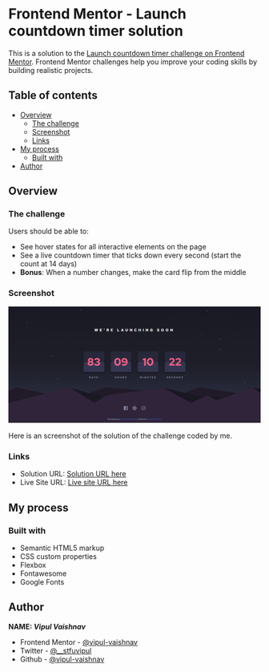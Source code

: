 # Frontend Mentor - Launch countdown timer solution

This is a solution to the [Launch countdown timer challenge on Frontend Mentor](https://www.frontendmentor.io/challenges/launch-countdown-timer-N0XkGfyz-). Frontend Mentor challenges help you improve your coding skills by building realistic projects.

## Table of contents

- [Overview](#overview)
  - [The challenge](#the-challenge)
  - [Screenshot](#screenshot)
  - [Links](#links)
- [My process](#my-process)
  - [Built with](#built-with)
- [Author](#author)

## Overview

### The challenge

Users should be able to:

- See hover states for all interactive elements on the page
- See a live countdown timer that ticks down every second (start the count at 14 days)
- **Bonus**: When a number changes, make the card flip from the middle

### Screenshot

![Screenshot](./screenshots/mysol.png)

Here is an screenshot of the solution of the challenge coded by me.

### Links

- Solution URL: [Solution URL here](https://github.com/vipul-vaishnav/countdown-timer)
- Live Site URL: [Live site URL here](https://countdown-timer-vipul.netlify.app/)

## My process

### Built with

- Semantic HTML5 markup
- CSS custom properties
- Flexbox
- Fontawesome
- Google Fonts

## Author

**NAME: _Vipul Vaishnav_**

- Frontend Mentor - [@vipul-vaishnav](https://www.frontendmentor.io/profile/vipul-vaishnav)
- Twitter - [@\_\_stfuvipul](https://www.twitter.com/__stfuvipul)
- Github - [@vipul-vaishnav](https://github.com/vipul-vaishnav)
